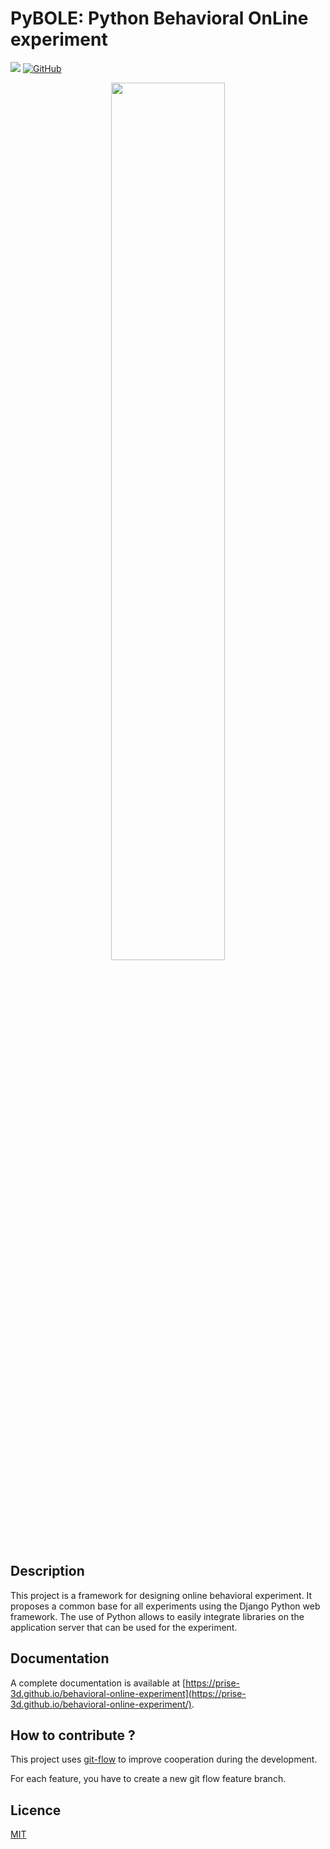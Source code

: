 # PyBOLE: Python Behavioral OnLine experiment

[![](https://img.shields.io/github/workflow/status/prise-3d/PyBOLE/Documentation)](https://github.com/prise-3d/PyBOLE/actions/workflows/python-resources.yml)
[![GitHub](https://img.shields.io/github/license/prise-3d/PyBOLE?style=flat)](https://github.com/prise-3d/PyBOLE/blob/master/LICENCE)


<p align="center">
    <img src="https://github.com/prise-3d/PyBOLE/blob/master/docs/source/_static/behavioral_logo.svg" alt="" width="60%">
</p>

## Description

This project is a framework for designing online behavioral experiment. It proposes a common base for all experiments using the Django Python web framework. The use of Python allows to easily integrate libraries on the application server that can be used for the experiment.

## Documentation

A complete documentation is available at [https://prise-3d.github.io/behavioral-online-experiment](https://prise-3d.github.io/behavioral-online-experiment/).

## How to contribute ?

This project uses [git-flow](https://danielkummer.github.io/git-flow-cheatsheet/) to improve cooperation during the development.

For each feature, you have to create a new git flow feature branch.

## Licence

[MIT](LICENSE)
